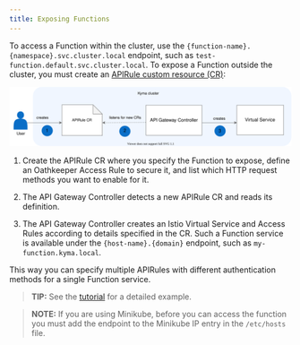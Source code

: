 ```yaml
---
title: Exposing Functions
---
```


To access a Function within the cluster, use the `{function-name}.{namespace}.svc.cluster.local` endpoint, such as `test-function.default.svc.cluster.local`. To expose a Function outside the cluster, you must create an [APIRule custom resource (CR)](./00-custom-resources/apix-01-apirule.md):

![Expose a Function service](./assets/svls-api-rules.svg)

1. Create the APIRule CR where you specify the Function to expose, define an Oathkeeper Access Rule to secure it, and list which HTTP request methods you want to enable for it.

2. The API Gateway Controller detects a new APIRule CR and reads its definition.

3. The API Gateway Controller creates an Istio Virtual Service and Access Rules according to details specified in the CR. Such a Function service is available under the `{host-name}.{domain}` endpoint, such as `my-function.kyma.local`.

This way you can specify multiple APIRules with different authentication methods for a single Function service.

>**TIP:** See the [tutorial](../03-tutorials/00-serverless/svls-03-expose-function.md) for a detailed example.

>**NOTE:** If you are using Minikube, before you can access the function you must add the endpoint to the Minikube IP entry in the `/etc/hosts` file.
